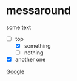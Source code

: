 # messaround

some text

* [ ] top
  * [x] something
  * [ ] nothing
* [x] another one

<a href="https://google.com" target="_blank">Google</a>
